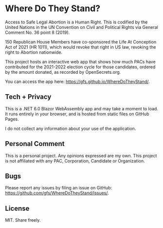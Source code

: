 # Where Do They Stand?

Access to Safe Legal Abortion is a Human Right. This is codified by the United Nations in the UN Convention on Civil and Political Rights via General Comment No. 36 point 8 (2019).

150 Republican House Members have co-sponsored the Life At Conception Act of 2021 (HR 1011), which would revoke that right in US law, revoking the right to Abortion nationwide.

This project hosts an interactive web app that shows how much PACs have contributed for the 2021-2022 election cycle for those candidates, ordered by the amount donated, as recorded by OpenSecrets.org.

You can access the app here: https://gfs.github.io/WhereDoTheyStand/. 

## Tech + Privacy
This is a .NET 6.0 Blazor WebAssembly app and may take a moment to load. It runs entirely in your browser, and is hosted from static files on GitHub Pages. 

I do not collect any information about your use of the application.

## Personal Comment
This is a personal project. Any opinions expressed are my own. This project is not affiliated with any PAC, Corporation, Candidate or Organization. 

## Bugs
Please report any issues by filing an issue on GitHub: https://github.com/gfs/WhereDoTheyStand/Issues/.

## License
MIT. Share freely.
